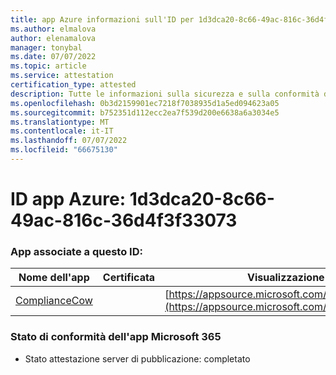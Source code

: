 ```yaml
---
title: app Azure informazioni sull'ID per 1d3dca20-8c66-49ac-816c-36d4f3f33073
ms.author: elmalova
author: elenamalova
manager: tonybal
ms.date: 07/07/2022
ms.topic: article
ms.service: attestation
certification_type: attested
description: Tutte le informazioni sulla sicurezza e sulla conformità disponibili per 1d3dca20-8c66-49ac-816c-36d4f3f33073.
ms.openlocfilehash: 0b3d2159901ec7218f7038935d1a5ed094623a05
ms.sourcegitcommit: b752351d112ecc2ea7f539d200e6638a6a3034e5
ms.translationtype: MT
ms.contentlocale: it-IT
ms.lasthandoff: 07/07/2022
ms.locfileid: "66675130"
---
```

# <a name="azure-app-id-1d3dca20-8c66-49ac-816c-36d4f3f33073"></a>ID app Azure: 1d3dca20-8c66-49ac-816c-36d4f3f33073


### <a name="apps-associated-with-this-id"></a>App associate a questo ID:
| **Nome dell'app** | **Certificata** | **Visualizzazione in AppSource** |
|--------------|---------------|-----------------------|
| [ComplianceCow](../forward/WA200004247.md) |  | [https://appsource.microsoft.com/product/office/WA200004247](https://appsource.microsoft.com/product/office/WA200004247) |

### <a name="microsoft-365-app-compliance-status"></a>Stato di conformità dell'app Microsoft 365
- Stato attestazione server di pubblicazione: completato
